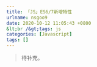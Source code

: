 ```yaml
---
title: 「JS」ES6/7新增特性
urlname: nsgoo9
date: 2020-10-12 11:05:43 +0800
&lt;br /&gt;tags: js
categories: [Javascript]
tags: []
---
```


> 待补充。
